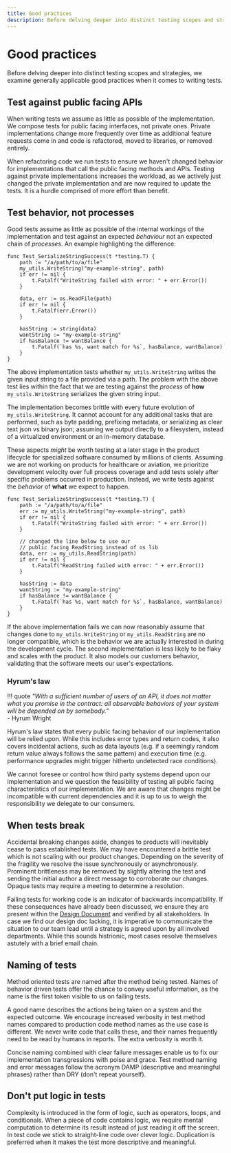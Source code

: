 ```yaml
---
title: Good practices
description: Before delving deeper into distinct testing scopes and strategies we examine generally applicable good practices when it comes to writing tests.
---
```


# Good practices

Before delving deeper into distinct testing scopes and strategies, we examine generally applicable good practices when it comes to writing tests.

## Test against public facing APIs

When writing tests we assume as little as possible of the implementation. We compose tests for public facing interfaces, not private ones. Private implementations change more frequently over time as additional feature requests come in and code is refactored, moved to libraries, or removed entirely.

When refactoring code we run tests to ensure we haven't changed behavior for implementations that call the public facing methods and APIs. Testing against private implementations increases the workload, as we actively just changed the private implementation and are now required to update the tests. It is a hurdle comprised of more effort than benefit.

## Test behavior, not processes

Good tests assume as little as possible of the internal workings of the implementation and test against an expected *behaviour* not an expected chain of *processes*. An example highlighting the difference:

```golang
func Test_SerializeStringSuccess(t *testing.T) {
    path := "/a/path/to/a/file"
    my_utils.WriteString("my-example-string", path)
    if err != nil {
		t.Fatalf("WriteString failed with error: " + err.Error())
	}

    data, err := os.ReadFile(path)
	if err != nil {
		t.Fatalf(err.Error())
	}

    hasString := string(data)
    wantString := "my-example-string"
    if hasBalance != wantBalance {
        t.Fatalf(`has %s, want match for %s`, hasBalance, wantBalance)
    }
}
```

The above implementation tests whether `my_utils.WriteString` writes the given input string to a file provided via a path. The problem with the above test lies within the fact that we are testing against the *process* of **how** `my_utils.WriteString` serializes the given string input.

The implementation becomes brittle with every future evolution of `my_utils.WriteString`. It cannot account for any additional tasks that are performed, such as byte padding, prefixing metadata, or serializing as clear text json vs binary json; assuming we output directly to a filesystem, instead of a virtualized environment or an in-memory database.

These aspects *might* be worth testing at a later stage in the product lifecycle for specialized software consumed by millions of clients. Assuming we are not working on products for healthcare or aviation, we prioritize development velocity over full process coverage and add tests solely after specific problems occurred in production. Instead, we write tests against the *behavior* of **what** we expect to happen.

```golang
func Test_SerializeStringSuccess(t *testing.T) {
    path := "/a/path/to/a/file"
    err := my_utils.WriteString("my-example-string", path)
    if err != nil {
		t.Fatalf("WriteString failed with error: " + err.Error())
	}

    // changed the line below to use our
    // public facing ReadString instead of os lib
    data, err := my_utils.ReadString(path)
    if err != nil {
		t.Fatalf("ReadString failed with error: " + err.Error())
	}

    hasString := data
    wantString := "my-example-string"
    if hasBalance != wantBalance {
        t.Fatalf(`has %s, want match for %s`, hasBalance, wantBalance)
    }
}
```

<!-- vale write-good.Weasel = NO -->
<!-- likely -->
If the above implementation fails we can now reasonably assume that changes done to `my_utils.WriteString` or `my_utils.ReadString` are no longer compatible, which is the behavior we are actually interested in during the development cycle. The second implementation is less likely to be flaky and scales with the product. It also models our customers behavior, validating that the software meets our user's expectations.
<!-- vale write-good.Weasel = YES -->

### Hyrum's law

<!-- vale Vale.Avoid = NO -->
!!! quote
    *"With a sufficient number of users of an API, it does not matter what you promise in the contract: all observable behaviors of your system will be depended on by somebody."*  
    - Hyrum Wright
<!-- vale Vale.Avoid = YES -->

Hyrum's law states that every public facing behavior of our implementation will be relied upon. While this includes error types and return codes, it also covers incidental actions, such as data layouts (e.g. if a seemingly random return value always follows the same pattern) and execution time (e.g. performance upgrades might trigger hitherto undetected race conditions).

We cannot foresee or control how third party systems depend upon our implementation and we question the feasibility of testing all public facing characteristics of our implementation. We are aware that changes might be incompatible with current dependencies and it is up to us to weigh the responsibility we delegate to our consumers.

## When tests break

Accidental breaking changes aside, changes to products will inevitably cease to pass established tests. We may have encountered a brittle test which is not scaling with our product changes. Depending on the severity of the fragility we resolve the issue synchronously or asynchronously. Prominent brittleness may be removed by slightly altering the test and sending the initial author a direct message to corroborate our changes. Opaque tests may require a meeting to determine a resolution.

Failing tests for working code is an indicator of backwards incompatibility. If these consequences have already been discussed, we ensure they are present within the [Design Document](../planning-implementations.md) and verified by all stakeholders. In case we find our design doc lacking, it is imperative to communicate the situation to our team lead until a strategy is agreed upon by all involved departments. While this sounds histrionic, most cases resolve themselves astutely with a brief email chain.

## Naming of tests

Method oriented tests are named after the method being tested. Names of behavior driven tests offer the chance to convey useful information, as the name is the first token visible to us on failing tests.

A good name describes the actions being taken on a system and the expected outcome. We encourage increased verbosity in test method names compared to production code method names as the use case is different. We never write code that calls these, and their names frequently need to be read by humans in reports. The extra verbosity is worth it.

Concise naming combined with clear failure messages enable us to fix our implementation transgressions with poise and grace. Test method naming and error messages follow the acronym DAMP (descriptive and meaningful phrases) rather than DRY (don't repeat yourself).

## Don't put logic in tests

Complexity is introduced in the form of logic, such as operators, loops, and conditionals. When a piece of code contains logic, we require <!-- vale alex.Ablist = NO -->mental<!-- vale alex.Ablist = YES --> computation to determine its result instead of just reading it off the screen. In test code we stick to straight-line code over clever logic. Duplication is preferred when it makes the test more descriptive and meaningful.
